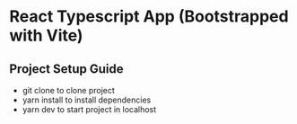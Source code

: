 # React Typescript App (Bootstrapped with Vite)

## Project Setup Guide

- git clone to clone project
- yarn install to install dependencies
- yarn dev to start project in localhost

